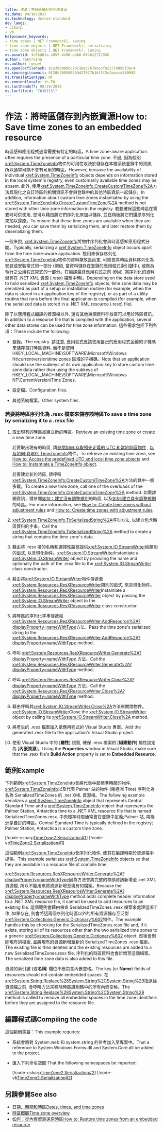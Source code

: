 ```yaml
---
title: 作法：將時區儲存到內嵌資源
ms.date: 04/10/2017
ms.technology: dotnet-standard
dev_langs:
- csharp
- vb
helpviewer_keywords:
- time zones [.NET Framework], saving
- time zone objects [.NET Framework], serializing
- time zone objects [.NET Framework], saving
ms.assetid: 3c96d83a-a057-4496-abb0-8f4b12712558
author: rpetrusha
ms.author: ronpet
ms.openlocfilehash: 9ca39d989cc7bc16ec2678ba5fa53710899f3ac4
ms.sourcegitcommit: 6f28b709592503d27077b16fff2e2eacca569992
ms.translationtype: MT
ms.contentlocale: zh-TW
ms.lasthandoff: 08/28/2019
ms.locfileid: "70107151"
---
```

# <a name="how-to-save-time-zones-to-an-embedded-resource"></a><span data-ttu-id="e2369-102">作法：將時區儲存到內嵌資源</span><span class="sxs-lookup"><span data-stu-id="e2369-102">How to: Save time zones to an embedded resource</span></span>

<span data-ttu-id="e2369-103">時區感知應用程式通常需要有特定的時區。</span><span class="sxs-lookup"><span data-stu-id="e2369-103">A time zone-aware application often requires the presence of a particular time zone.</span></span> <span data-ttu-id="e2369-104">不過, 因為個別<xref:System.TimeZoneInfo>物件的可用性取決於儲存在本機系統登錄中的資訊, 所以通常可能不會有可用的時區。</span><span class="sxs-lookup"><span data-stu-id="e2369-104">However, because the availability of individual <xref:System.TimeZoneInfo> objects depends on information stored in the local system's registry, even customarily available time zones may be absent.</span></span> <span data-ttu-id="e2369-105">此外, 使用<xref:System.TimeZoneInfo.CreateCustomTimeZone%2A>方法具現化之自訂時區的相關資訊不會與登錄中的其他時區資訊一起儲存。</span><span class="sxs-lookup"><span data-stu-id="e2369-105">In addition, information about custom time zones instantiated by using the <xref:System.TimeZoneInfo.CreateCustomTimeZone%2A> method is not stored with other time zone information in the registry.</span></span> <span data-ttu-id="e2369-106">若要確保這些時區在需要時可供使用, 您可以藉由將它們序列化來加以儲存, 並在稍後將它們還原序列化來加以還原。</span><span class="sxs-lookup"><span data-stu-id="e2369-106">To ensure that these time zones are available when they are needed, you can save them by serializing them, and later restore them by deserializing them.</span></span>

<span data-ttu-id="e2369-107">一般來說, <xref:System.TimeZoneInfo>將物件序列化會與時區感知應用程式分開。</span><span class="sxs-lookup"><span data-stu-id="e2369-107">Typically, serializing a <xref:System.TimeZoneInfo> object occurs apart from the time zone-aware application.</span></span> <span data-ttu-id="e2369-108">視用來保存序列化<xref:System.TimeZoneInfo>物件的資料存放區而定, 可能會將時區資料序列化為安裝或安裝常式的一部分 (例如, 當資料儲存在登錄的應用程式索引鍵中), 或做為執行之公用程式常式的一部分。在編譯最終應用程式之前 (例如, 當序列化的資料儲存在 .NET XML 資源 (.resx) 檔案中時)。</span><span class="sxs-lookup"><span data-stu-id="e2369-108">Depending on the data store used to hold serialized <xref:System.TimeZoneInfo> objects, time zone data may be serialized as part of a setup or installation routine (for example, when the data is stored in an application key of the registry), or as part of a utility routine that runs before the final application is compiled (for example, when the serialized data is stored in a .NET XML resource (.resx) file).</span></span>

<span data-ttu-id="e2369-109">除了以應用程式編譯的資源檔以外, 還有其他幾個資料存放區可以用於時區資訊。</span><span class="sxs-lookup"><span data-stu-id="e2369-109">In addition to a resource file that is compiled with the application, several other data stores can be used for time zone information.</span></span> <span data-ttu-id="e2369-110">這些需求包括下列各項：</span><span class="sxs-lookup"><span data-stu-id="e2369-110">These include the following:</span></span>

- <span data-ttu-id="e2369-111">登錄。</span><span class="sxs-lookup"><span data-stu-id="e2369-111">The registry.</span></span> <span data-ttu-id="e2369-112">請注意, 應用程式應該使用自己的應用程式金鑰的子機碼來儲存自訂時區資料, 而不是使用 HKEY_LOCAL_MACHINE\SOFTWARE\Microsoft\Windows Nt\currentversion\time zones 區域的子機碼。</span><span class="sxs-lookup"><span data-stu-id="e2369-112">Note that an application should use the subkeys of its own application key to store custom time zone data rather than using the subkeys of HKEY_LOCAL_MACHINE\SOFTWARE\Microsoft\Windows NT\CurrentVersion\Time Zones.</span></span>

- <span data-ttu-id="e2369-113">設定檔。</span><span class="sxs-lookup"><span data-stu-id="e2369-113">Configuration files.</span></span>

- <span data-ttu-id="e2369-114">其他系統檔案。</span><span class="sxs-lookup"><span data-stu-id="e2369-114">Other system files.</span></span>

### <a name="to-save-a-time-zone-by-serializing-it-to-a-resx-file"></a><span data-ttu-id="e2369-115">若要將時區序列化為 .resx 檔案來儲存該時區</span><span class="sxs-lookup"><span data-stu-id="e2369-115">To save a time zone by serializing it to a .resx file</span></span>

1. <span data-ttu-id="e2369-116">取出現有的時區或建立新的時區。</span><span class="sxs-lookup"><span data-stu-id="e2369-116">Retrieve an existing time zone or create a new time zone.</span></span>

   <span data-ttu-id="e2369-117">若要取出現有的時區, 請[參閱如何:存取預先定義的 UTC 和當地時區物件](../../../docs/standard/datetime/access-utc-and-local.md) , [以及如何:具現化 TimeZoneInfo](../../../docs/standard/datetime/instantiate-time-zone-info.md)物件。</span><span class="sxs-lookup"><span data-stu-id="e2369-117">To retrieve an existing time zone, see [How to: Access the predefined UTC and local time zone objects](../../../docs/standard/datetime/access-utc-and-local.md) and [How to: Instantiate a TimeZoneInfo object](../../../docs/standard/datetime/instantiate-time-zone-info.md).</span></span>

   <span data-ttu-id="e2369-118">若要建立新的時區, 請呼叫<xref:System.TimeZoneInfo.CreateCustomTimeZone%2A>方法的其中一個多載。</span><span class="sxs-lookup"><span data-stu-id="e2369-118">To create a new time zone, call one of the overloads of the <xref:System.TimeZoneInfo.CreateCustomTimeZone%2A> method.</span></span> <span data-ttu-id="e2369-119">如需詳細資訊，請參閱[如何：建立沒有調整規則](../../../docs/standard/datetime/create-time-zones-without-adjustment-rules.md)的時區, 以及[如何:建立具有調整規則](../../../docs/standard/datetime/create-time-zones-with-adjustment-rules.md)的時區。</span><span class="sxs-lookup"><span data-stu-id="e2369-119">For more information, see [How to: Create time zones without adjustment rules](../../../docs/standard/datetime/create-time-zones-without-adjustment-rules.md) and [How to: Create time zones with adjustment rules](../../../docs/standard/datetime/create-time-zones-with-adjustment-rules.md).</span></span>

2. <span data-ttu-id="e2369-120"><xref:System.TimeZoneInfo.ToSerializedString%2A>呼叫方法, 以建立包含時區資料的字串。</span><span class="sxs-lookup"><span data-stu-id="e2369-120">Call the <xref:System.TimeZoneInfo.ToSerializedString%2A> method to create a string that contains the time zone's data.</span></span>

3. <span data-ttu-id="e2369-121">藉由將 .resx 檔的名稱和選擇性路徑提供<xref:System.IO.StreamWriter>給類別的函式, 以具現化物件。<xref:System.IO.StreamWriter></span><span class="sxs-lookup"><span data-stu-id="e2369-121">Instantiate a <xref:System.IO.StreamWriter> object by providing the name and optionally the path of the .resx file to the <xref:System.IO.StreamWriter> class constructor.</span></span>

4. <span data-ttu-id="e2369-122">藉由將<xref:System.IO.StreamWriter>物件傳遞至<xref:System.Resources.ResXResourceWriter>類別的函式, 來具現化物件。<xref:System.Resources.ResXResourceWriter></span><span class="sxs-lookup"><span data-stu-id="e2369-122">Instantiate a <xref:System.Resources.ResXResourceWriter> object by passing the <xref:System.IO.StreamWriter> object to the <xref:System.Resources.ResXResourceWriter> class constructor.</span></span>

5. <span data-ttu-id="e2369-123">將時區的序列化字串傳遞給<xref:System.Resources.ResXResourceWriter.AddResource%2A?displayProperty=nameWithType>方法。</span><span class="sxs-lookup"><span data-stu-id="e2369-123">Pass the time zone's serialized string to the <xref:System.Resources.ResXResourceWriter.AddResource%2A?displayProperty=nameWithType> method.</span></span>

6. <span data-ttu-id="e2369-124">呼叫 <xref:System.Resources.ResXResourceWriter.Generate%2A?displayProperty=nameWithType> 方法。</span><span class="sxs-lookup"><span data-stu-id="e2369-124">Call the <xref:System.Resources.ResXResourceWriter.Generate%2A?displayProperty=nameWithType> method.</span></span>

7. <span data-ttu-id="e2369-125">呼叫 <xref:System.Resources.ResXResourceWriter.Close%2A?displayProperty=nameWithType> 方法。</span><span class="sxs-lookup"><span data-stu-id="e2369-125">Call the <xref:System.Resources.ResXResourceWriter.Close%2A?displayProperty=nameWithType> method.</span></span>

8. <span data-ttu-id="e2369-126">藉由呼叫其<xref:System.IO.StreamWriter.Close%2A>方法來關閉物件。<xref:System.IO.StreamWriter></span><span class="sxs-lookup"><span data-stu-id="e2369-126">Close the <xref:System.IO.StreamWriter> object by calling its <xref:System.IO.StreamWriter.Close%2A> method.</span></span>

9. <span data-ttu-id="e2369-127">將產生的 .resx 檔案加入至應用程式的 Visual Studio 專案。</span><span class="sxs-lookup"><span data-stu-id="e2369-127">Add the generated .resx file to the application's Visual Studio project.</span></span>

10. <span data-ttu-id="e2369-128">使用 Visual Studio 中的 [**屬性**] 視窗, 確保 .resx 檔案的 [**組建動作**] 屬性設定為 [**內嵌資源**]。</span><span class="sxs-lookup"><span data-stu-id="e2369-128">Using the **Properties** window in Visual Studio, make sure that the .resx file's **Build Action** property is set to **Embedded Resource**.</span></span>

## <a name="example"></a><span data-ttu-id="e2369-129">範例</span><span class="sxs-lookup"><span data-stu-id="e2369-129">Example</span></span>

<span data-ttu-id="e2369-130">下列範例<xref:System.TimeZoneInfo>會將代表中部標準時間的物件, <xref:System.TimeZoneInfo>以及代表 Palmer 站的物件 (南極洲 Time) 序列化為名為 SerializedTimeZones 的 .net XML 資源檔。</span><span class="sxs-lookup"><span data-stu-id="e2369-130">The following example serializes a <xref:System.TimeZoneInfo> object that represents Central Standard Time and a <xref:System.TimeZoneInfo> object that represents the Palmer Station, Antarctica time to a .NET XML resource file that is named SerializedTimeZones.resx.</span></span> <span data-ttu-id="e2369-131">中央標準時間通常會在登錄中定義;Palmer 站, 南極洲是自訂的時區。</span><span class="sxs-lookup"><span data-stu-id="e2369-131">Central Standard Time is typically defined in the registry; Palmer Station, Antarctica is a custom time zone.</span></span>

[!code-csharp[TimeZone2.Serialization#1](../../../samples/snippets/csharp/VS_Snippets_CLR/TimeZone2.Serialization/cs/SerializeTimeZoneData.cs#1)]
[!code-vb[TimeZone2.Serialization#1](../../../samples/snippets/visualbasic/VS_Snippets_CLR/TimeZone2.Serialization/vb/SerializeTimeZoneData.vb#1)]

<span data-ttu-id="e2369-132">這個範例<xref:System.TimeZoneInfo>會序列化物件, 使其在編譯時期於資源檔中提供。</span><span class="sxs-lookup"><span data-stu-id="e2369-132">This example serializes <xref:System.TimeZoneInfo> objects so that they are available in a resource file at compile time.</span></span>

<span data-ttu-id="e2369-133"><xref:System.Resources.ResXResourceWriter.Generate%2A?displayProperty=nameWithType>因為方法會將完整的標頭資訊新增至 .net XML 資源檔, 所以不能用來將資源新增至現有的檔案。</span><span class="sxs-lookup"><span data-stu-id="e2369-133">Because the <xref:System.Resources.ResXResourceWriter.Generate%2A?displayProperty=nameWithType> method adds complete header information to a .NET XML resource file, it cannot be used to add resources to an existing file.</span></span> <span data-ttu-id="e2369-134">這個範例會藉由檢查 SerializedTimeZones .resx 檔案來處理這項工作, 如果存在, 則會將這兩個序列化時區以外的所有資源儲存至泛型<xref:System.Collections.Generic.Dictionary%602>物件。</span><span class="sxs-lookup"><span data-stu-id="e2369-134">The example handles this by checking for the SerializedTimeZones.resx file and, if it exists, storing all of its resources other than the two serialized time zones to a generic <xref:System.Collections.Generic.Dictionary%602> object.</span></span> <span data-ttu-id="e2369-135">然後會刪除現有的檔案, 並將現有的資源新增至新的 SerializedTimeZones .resx 檔案。</span><span class="sxs-lookup"><span data-stu-id="e2369-135">The existing file is then deleted and the existing resources are added to a new SerializedTimeZones.resx file.</span></span> <span data-ttu-id="e2369-136">序列化的時區資料也會新增至這個檔案。</span><span class="sxs-lookup"><span data-stu-id="e2369-136">The serialized time zone data is also added to this file.</span></span>

<span data-ttu-id="e2369-137">資源的索引鍵 (或**名稱**) 欄位不應包含內嵌空格。</span><span class="sxs-lookup"><span data-stu-id="e2369-137">The key (or **Name**) fields of resources should not contain embedded spaces.</span></span> <span data-ttu-id="e2369-138">在<xref:System.String.Replace%28System.String%2CSystem.String%29>指派給資源檔之前, 會呼叫方法來移除時區識別碼中的所有內嵌空格。</span><span class="sxs-lookup"><span data-stu-id="e2369-138">The <xref:System.String.Replace%28System.String%2CSystem.String%29> method is called to remove all embedded spaces in the time zone identifiers before they are assigned to the resource file.</span></span>

## <a name="compiling-the-code"></a><span data-ttu-id="e2369-139">編譯程式碼</span><span class="sxs-lookup"><span data-stu-id="e2369-139">Compiling the code</span></span>

<span data-ttu-id="e2369-140">這個範例需要：</span><span class="sxs-lookup"><span data-stu-id="e2369-140">This example requires:</span></span>

- <span data-ttu-id="e2369-141">系統會將對 System.web 和 system.string 的參考加入至專案中。</span><span class="sxs-lookup"><span data-stu-id="e2369-141">That a reference to System.Windows.Forms.dll and System.Core.dll be added to the project.</span></span>

- <span data-ttu-id="e2369-142">匯入下列命名空間:</span><span class="sxs-lookup"><span data-stu-id="e2369-142">That the following namespaces be imported:</span></span>

  [!code-csharp[TimeZone2.Serialization#2](../../../samples/snippets/csharp/VS_Snippets_CLR/TimeZone2.Serialization/cs/SerializeTimeZoneData.cs#2)]
  [!code-vb[TimeZone2.Serialization#2](../../../samples/snippets/visualbasic/VS_Snippets_CLR/TimeZone2.Serialization/vb/SerializeTimeZoneData.vb#2)]

## <a name="see-also"></a><span data-ttu-id="e2369-143">另請參閱</span><span class="sxs-lookup"><span data-stu-id="e2369-143">See also</span></span>

- [<span data-ttu-id="e2369-144">日期、時間和時區</span><span class="sxs-lookup"><span data-stu-id="e2369-144">Dates, times, and time zones</span></span>](../../../docs/standard/datetime/index.md)
- [<span data-ttu-id="e2369-145">時區概觀</span><span class="sxs-lookup"><span data-stu-id="e2369-145">Time zone overview</span></span>](../../../docs/standard/datetime/time-zone-overview.md)
- [<span data-ttu-id="e2369-146">如何：從內嵌資源還原時區</span><span class="sxs-lookup"><span data-stu-id="e2369-146">How to: Restore time zones from an embedded resource</span></span>](../../../docs/standard/datetime/restore-time-zones-from-an-embedded-resource.md)
